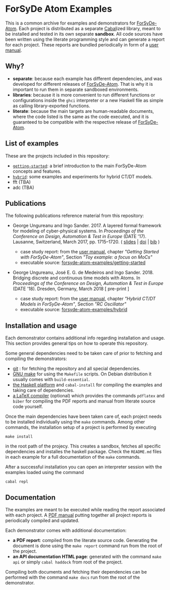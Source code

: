 # ForSyDe Atom Examples

This is a common archive for examples and demonstrators for [ForSyDe-Atom](https://github.com/forsyde/forsyde-atom). Each project is distributed as a separate [Cabal](https://www.haskell.org/cabal/)ized library, meant to be installed and tested in its own separate **sandbox**. All code sources have been written using the literate programming style and can generate a report for each project. These reports are bundled periodically in form of a [user manual](manual.pdf).

## Why?

 * **separate**: because each example has different dependencies, and was developed for different releases of [ForSyDe-Atom](https://github.com/forsyde/forsyde-atom). That is why it is important to run them in separate sandboxed environments.
 * **libraries**: because it is more convenient to run different functions or configurations inside the `ghci` interpreter or a new Haskell file as simple as calling library-exported functions.
 * **literate**: because the main targets are human-readable documents, where the code listed is the same as the code executed, and it is guaranteed to be compatible with the respective release of [ForSyDe-Atom](https://github.com/forsyde/forsyde-atom).

## List of examples

These are the projects included in this repository:

 * [`getting-started`](getting-started): a brief introduction to the main ForSyDe-Atom concepts and features.
 * [`hybrid`](hybrid): some examples and experiments for hybrid CT/DT models. 
 * fft (TBA)
 * adc (TBA)

## Publications

The following publications reference material from this repository: 

 * George Ungureanu and Ingo Sander. 2017. A layered formal framework for modeling of cyber-physical systems. In _Proceedings of the Conference on Design, Automation & Test in Europe_ (DATE '17). Lausanne, Switzerland, March 2017, pp. 1715–1720. ( [slides][date17-slides] | [doi][date17-doi] | [bib][date17-bib] )
   - case study report: from the [user manual](manual.pdf), chapter _"Getting Started with ForSyDe-Atom"_, Section _"Toy example: a focus on MoCs"_
   - executable source: [forsyde-atom-examples/getting-started](getting-started)

 * George Ungureanu, José E. G. de Medeiros and Ingo Sander. 2018. Bridging discrete and continuous time models with Atoms. In _Proceedings of the Conference on Design, Automation & Test in Europe_ (DATE '18). Dresden, Germany, March 2018 [ pre-print ]
   - case study report: from the [user manual](manual.pdf), chapter _"Hybrid CT/DT Models in ForSyDe-Atom"_, Section _"RC Oscillator"_
   - executable source: [forsyde-atom-examples/hybrid](hybrid)

[date17-slides]: https://www.researchgate.net/publication/320004563_Slides_handout_from_DATE%2717_talk
[date17-doi]: https://doi.org/10.23919/DATE.2017.7927270
[date17-bib]: https://people.kth.se/~ugeorge/cite/publications.html#Ungureanu17:DATE


## Installation and usage

Each demonstrator contains additional info regarding installation and usage. This section provides general tips on how to operate this repository.

Some general dependencies need to be taken care of prior to fetching and compiling the demonstrators:

 * [git](https://git-scm.com/book/en/v2/Getting-Started-Installing-Git) : for fetching the repository and all special dependencies.
 * [GNU make](https://www.gnu.org/software/make/) for using the `Makefile` scripts. On Debian distribution it usually comes with `build-essential`.
 * [the Haskell platform](https://www.haskell.org/platform/) and `cabal-install` for compiling the examples and taking care of dependencies.
 * [a LaTeX compiler](https://www.tug.org/texlive/quickinstall.html) (optional) which provides the commands `pdflatex` and `biber` for compiling the PDF reports and manual from literate source code yourself.

Once the main dependencies have been taken care of, each project needs to be installed individually using the `make` commands. Among other commands, the installation setup of a project is performed by executing

    make install
	
in the root path of the projecy. This creates a sandbox, fetches all specific dependencies and installes the haskell package. Check the `README.md` files in each example for a full documentation of the `make` commands.

After a successful installation you can open an interpreter session with the examples loaded using the command 

    cabal repl

## Documentation

The examples are meant to be executed while reading the report associated with each project. A [PDF manual](manual.pdf) putting together all project reports is periodically compiled and updated.

Each demonstrator comes with additional documentation:

 * **a PDF report**: compiled from the literate source code. Generating the document is done using the `make report` command run from the root of the project. 
 * **an API documentation HTML page**: generated with the command `make api` or simply `cabal haddock` from root of the project. 

Compiling both documents and fetching their dependencies can be performed with the command `make docs` run from the root of the demonstrator.
